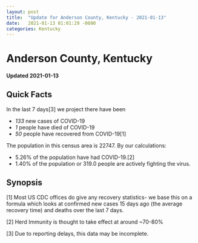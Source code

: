 ```yaml
---
layout: post
title:  "Update for Anderson County, Kentucky - 2021-01-13"
date:   2021-01-13 01:01:29 -0600
categories: Kentucky
---
```


# Anderson County, Kentucky
#### Updated 2021-01-13

## Quick Facts

In the last 7 days[3] we project there have been
- *133* new cases of COVID-19
- *1* people have died of COVID-19
- *50* people have recovered from COVID-19[1]

The population in this census area is 22747. By our calculations:
- 5.26% of the population have had COVID-19.[2]
- 1.40% of the population or 319.0 people are actively fighting the virus.

## Synopsis




[1] Most US CDC offices do give any recovery statistics- we base this on a formula which looks at confirmed new cases
15 days ago (the average recovery time) and deaths over the last 7 days.

[2] Herd Immunity is thought to take effect at around ~70-80%

[3] Due to reporting delays, this data may be incomplete.
 
    